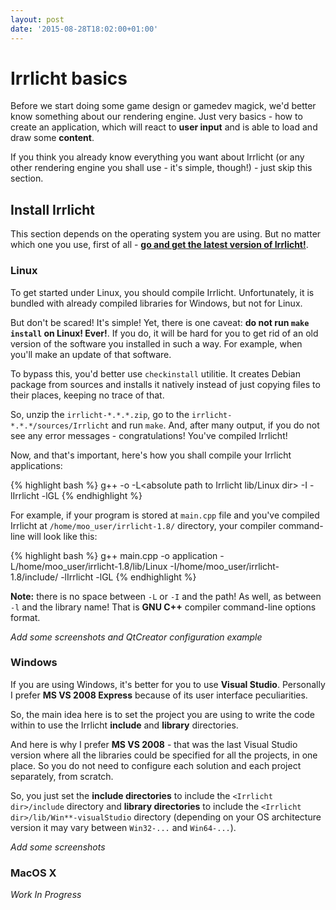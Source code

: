 ```yaml
---
layout: post
date: '2015-08-28T18:02:00+01:00'
---
```


# Irrlicht basics

Before we start doing some game design or gamedev magick, we'd better know something about our rendering engine. Just very basics - how to create an application, which will react to **user input** and is able to load and draw some **content**.

If you think you already know everything you want about Irrlicht (or any other rendering engine you shall use - it's simple, though!) - just skip this section.

## Install Irrlicht

This section depends on the operating system you are using. But no matter which one you use, first of all - [**go and get the latest version of Irrlicht!**](http://irrlicht.sourceforge.net/downloads/).

### Linux

To get started under Linux, you should compile Irrlicht. Unfortunately, it is bundled with already compiled libraries for Windows, but not for Linux.

But don't be scared! It's simple! Yet, there is one caveat: **do not run `make install` on Linux! Ever!**. If you do, it will be hard for you to get rid of an old version of the software you installed in such a way. For example, when you'll make an update of that software.

To bypass this, you'd better use `checkinstall` utilitie. It creates Debian package from sources and installs it natively instead of just copying files to their places, keeping no trace of that.

So, unzip the `irrlicht-*.*.*.zip`, go to the `irrlicht-*.*.*/sources/Irrlicht` and run `make`. And, after many output, if you do not see any error messages - congratulations! You've compiled Irrlicht!

Now, and that's important, here's how you shall compile your Irrlicht applications:

{% highlight bash %}
    g++ <source file> -o <output executable file> -L<absolute path to Irrlicht lib/Linux dir> -I<absolute path to Irrlicht include dir> -lIrrlicht -lGL
{% endhighlight %}

For example, if your program is stored at `main.cpp` file and you've compiled Irrlicht at `/home/moo_user/irrlicht-1.8/` directory, your compiler command-line will look like this:

{% highlight bash %}
    g++ main.cpp -o application -L/home/moo_user/irrlicht-1.8/lib/Linux -I/home/moo_user/irrlicht-1.8/include/ -lIrrlicht -lGL
{% endhighlight %}

**Note:** there is no space between `-L` or `-I` and the path! As well, as between `-l` and the library name! That is **GNU C++** compiler command-line options format.

_Add some screenshots and QtCreator configuration example_

### Windows

If you are using Windows, it's better for you to use **Visual Studio**. Personally I prefer **MS VS 2008 Express** because of its user interface peculiarities.

So, the main idea here is to set the project you are using to write the code within to use the Irrlicht **include** and **library** directories.

And here is why I prefer **MS VS 2008** - that was the last Visual Studio version where all the libraries could be specified for all the projects, in one place. So you do not need to configure each solution and each project separately, from scratch.

So, you just set the **include directories** to include the `<Irrlicht dir>/include` directory and **library directories** to include the `<Irrlicht dir>/lib/Win**-visualStudio` directory (depending on your OS architecture version it may vary between `Win32-...` and `Win64-...`).

_Add some screenshots_

### MacOS X

_Work In Progress_
